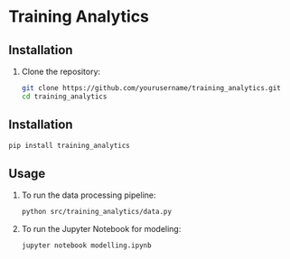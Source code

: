 # Training Analytics

## Installation

1. Clone the repository:
    ```sh
    git clone https://github.com/yourusername/training_analytics.git
    cd training_analytics
    ```


## Installation
```bash
pip install training_analytics
```

## Usage

1. To run the data processing pipeline:
    ```sh
    python src/training_analytics/data.py
    ```

2. To run the Jupyter Notebook for modeling:
    ```sh
    jupyter notebook modelling.ipynb
    ```
